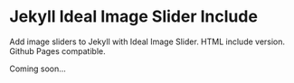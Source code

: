 # Jekyll Ideal Image Slider Include

Add image sliders to Jekyll with Ideal Image Slider. HTML include version. Github Pages compatible.

Coming soon...